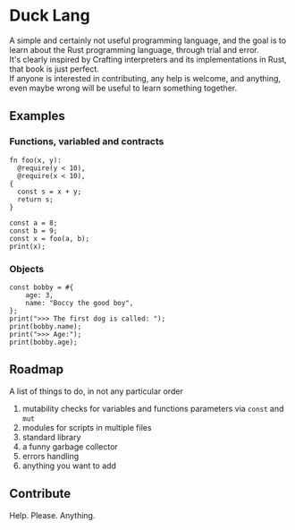 # Duck Lang
A simple and certainly not useful programming language, and the goal is to learn about the Rust programming language, through trial and error.  
It's clearly inspired by Crafting interpreters and its implementations in Rust, that book is just perfect.  
If anyone is interested in contributing, any help is welcome, and anything, even maybe wrong will be useful to learn something together.  
## Examples
### Functions, variabled and contracts
```
fn foo(x, y):
  @require(y < 10),
  @require(x < 10),
{
  const s = x + y;
  return s;
}

const a = 8;
const b = 9;
const x = foo(a, b);
print(x);
```

### Objects
```
const bobby = #{
    age: 3,
    name: "Boccy the good boy",
};
print(">>> The first dog is called: ");
print(bobby.name);
print(">>> Age:");
print(bobby.age);
```

## Roadmap
A list of things to do, in not any particular order

1. mutability checks for variables and functions parameters via `const` and `mut`
2. modules for scripts in multiple files
3. standard library
4. a funny garbage collector
5. errors handling
6. anything you want to add

## Contribute
Help. Please. Anything.
